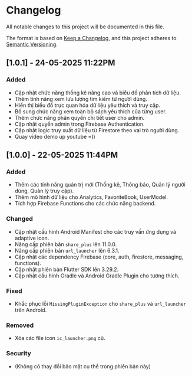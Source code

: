 # Changelog

All notable changes to this project will be documented in this file.

The format is based on [Keep a Changelog](https://keepachangelog.com/en/1.0.0/),
and this project adheres to [Semantic Versioning](https://semver.org/spec/v2.0.0.html).
## [1.0.1] - 24-05-2025 11:22PM

### Added
- Cập nhật chức năng thống kê nâng cao và biểu đồ phân tích dữ liệu.
- Thêm tính năng xem lưu lượng tìm kiếm từ người dùng.
- Hiển thị biểu đồ trực quan hóa dữ liệu yêu thích và truy cập.
- Bổ sung chức năng xem toàn bộ sách yêu thích của từng user.
- Thêm chức năng phân quyền chi tiết user cho admin.
- Cập nhật quyền admin trong Firebase Authentication.
- Cập nhật logic truy xuất dữ liệu từ Firestore theo vai trò người dùng.
- Quay video demo up youtube =))

## [1.0.0] - 22-05-2025 11:44PM

### Added
- Thêm các tính năng quản trị mới (Thống kê, Thông báo, Quản lý người dùng, Quản lý truy cập).
- Thêm mô hình dữ liệu cho Analytics, FavoriteBook, UserModel.
- Tích hợp Firebase Functions cho các chức năng backend.

### Changed
- Cập nhật cấu hình Android Manifest cho các truy vấn ứng dụng và adaptive icon.
- Nâng cấp phiên bản `share_plus` lên 11.0.0.
- Nâng cấp phiên bản `url_launcher` lên 6.3.1.
- Cập nhật các dependency Firebase (core, auth, firestore, messaging, functions).
- Cập nhật phiên bản Flutter SDK lên 3.29.2.
- Cập nhật cấu hình Gradle và Android Gradle Plugin cho tương thích.

### Fixed
- Khắc phục lỗi `MissingPluginException` cho `share_plus` và `url_launcher` trên Android.

### Removed
- Xóa các file icon `ic_launcher.png` cũ.

### Security
- (Không có thay đổi bảo mật cụ thể trong phiên bản này)